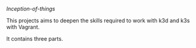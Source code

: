 *Inception-of-things*

This projects aims to deepen the skills required to work with k3d and k3s with Vagrant.

It contains three parts.